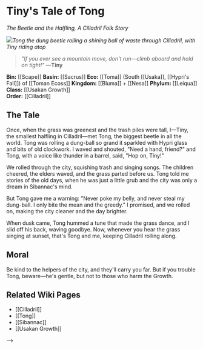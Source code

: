 <!-- wiki-header-section:start -->
# Tiny's Tale of Tong
_The Beetle and the Halfling, A Cilladril Folk Story_

<img src="wiki_images/Tiny's Tale of Tong.png"><i>Tong the dung beetle rolling a shining ball of waste through Cilladril, with Tiny riding atop</i></img>

> _"If you ever see a mountain move, don't run—climb aboard and hold on tight!"_
> **—Tiny**



<!-- wiki-header-section:end -->

**Bin:** [[Scape]]
**Basin:** [[Sacrus]]
**Eco:** [[Toma]] (South [[Usaka]], [[Hypri's Fall]]) of [[Toman Ecoss]]
**Kingdom:** [[Bluma]] + [[Nesa]]
**Phylum:** [[Leiqua]]  
**Class:** [[Usakan Growth]]  
**Order:** [[Cilladril]]

## The Tale

Once, when the grass was greenest and the trash piles were tall, I—Tiny, the smallest halfling in Cilladril—met Tong, the biggest beetle in all the world. Tong was rolling a dung-ball so grand it sparkled with Hypri glass and bits of old clockwork. I waved and shouted, "Need a hand, friend?" and Tong, with a voice like thunder in a barrel, said, "Hop on, Tiny!"

We rolled through the city, squishing trash and singing songs. The children cheered, the elders waved, and the grass parted before us. Tong told me stories of the old days, when he was just a little grub and the city was only a dream in Sibannac's mind.

But Tong gave me a warning: "Never poke my belly, and never steal my dung-ball. I only bite the mean and the greedy." I promised, and we rolled on, making the city cleaner and the day brighter.

When dusk came, Tong hummed a tune that made the grass dance, and I slid off his back, waving goodbye. Now, whenever you hear the grass singing at sunset, that's Tong and me, keeping Cilladril rolling along.

## Moral

Be kind to the helpers of the city, and they'll carry you far. But if you trouble Tong, beware—he's gentle, but not to those who harm the Growth.

## Related Wiki Pages

- [[Cilladril]]
- [[Tong]]
- [[Sibannac]]
- [[Usakan Growth]]

-->